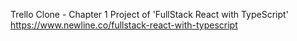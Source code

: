 Trello Clone - Chapter 1 Project of 'FullStack React with TypeScript'
https://www.newline.co/fullstack-react-with-typescript
